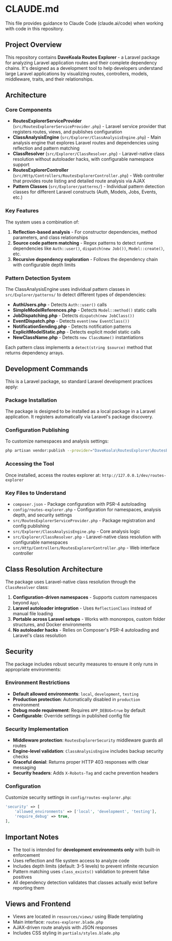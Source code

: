 # CLAUDE.md

This file provides guidance to Claude Code (claude.ai/code) when working with code in this repository.

## Project Overview

This repository contains **DaveKoala Routes Explorer** - a Laravel package for analyzing Laravel application routes and their complete dependency chains. It's designed as a development tool to help developers understand large Laravel applications by visualizing routes, controllers, models, middleware, traits, and their relationships.

## Architecture

### Core Components

- **RoutesExplorerServiceProvider** (`src/RoutesExplorerServiceProvider.php`) - Laravel service provider that registers routes, views, and publishes configuration
- **ClassAnalysisEngine** (`src/Explorer/ClassAnalysisEngine.php`) - Main analysis engine that explores Laravel routes and dependencies using reflection and pattern matching
- **ClassResolver** (`src/Explorer/ClassResolver.php`) - Laravel-native class resolution without autoloader hacks, with configurable namespace support
- **RoutesExplorerController** (`src/Http/Controllers/RoutesExplorerController.php`) - Web controller that provides route listing and detailed route analysis via AJAX
- **Pattern Classes** (`src/Explorer/patterns/`) - Individual pattern detection classes for different Laravel constructs (Auth, Models, Jobs, Events, etc.)

### Key Features

The system uses a combination of:
1. **Reflection-based analysis** - For constructor dependencies, method parameters, and class relationships
2. **Source code pattern matching** - Regex patterns to detect runtime dependencies like `Auth::user()`, `dispatch(new Job())`, `Model::create()`, etc.
3. **Recursive dependency exploration** - Follows the dependency chain with configurable depth limits

### Pattern Detection System

The ClassAnalysisEngine uses individual pattern classes in `src/Explorer/patterns/` to detect different types of dependencies:
- **AuthUsers.php** - Detects `Auth::user()` calls
- **SimpleModelReferences.php** - Detects `Model::method()` static calls
- **JobDispatching.php** - Detects `dispatch(new JobClass())`
- **EventDispatch.php** - Detects `event(new EventClass())`
- **NotificationSending.php** - Detects notification patterns
- **ExplicitModelStatic.php** - Detects explicit model static calls
- **NewClassName.php** - Detects `new ClassName()` instantiations

Each pattern class implements a `detect(string $source)` method that returns dependency arrays.

## Development Commands

This is a Laravel package, so standard Laravel development practices apply:

### Package Installation
The package is designed to be installed as a local package in a Laravel application. It registers automatically via Laravel's package discovery.

### Configuration Publishing
To customize namespaces and analysis settings:
```bash
php artisan vendor:publish --provider="DaveKoala\RoutesExplorer\RoutesExplorerServiceProvider" --tag="config"
```

### Accessing the Tool
Once installed, access the routes explorer at: `http://127.0.0.1/dev/routes-explorer`

### Key Files to Understand
- `composer.json` - Package configuration with PSR-4 autoloading
- `config/routes-explorer.php` - Configuration for namespaces, analysis depth, and security settings
- `src/RoutesExplorerServiceProvider.php` - Package registration and config publishing
- `src/Explorer/ClassAnalysisEngine.php` - Core analysis logic
- `src/Explorer/ClassResolver.php` - Laravel-native class resolution with configurable namespaces
- `src/Http/Controllers/RoutesExplorerController.php` - Web interface controller

## Class Resolution Architecture

The package uses Laravel-native class resolution through the `ClassResolver` class:

1. **Configuration-driven namespaces** - Supports custom namespaces beyond `App\`
2. **Laravel autoloader integration** - Uses `ReflectionClass` instead of manual file loading
3. **Portable across Laravel setups** - Works with monorepos, custom folder structures, and Docker environments
4. **No autoloader hacks** - Relies on Composer's PSR-4 autoloading and Laravel's class resolution

## Security

The package includes robust security measures to ensure it only runs in appropriate environments:

### Environment Restrictions
- **Default allowed environments**: `local`, `development`, `testing`
- **Production protection**: Automatically disabled in `production` environment
- **Debug mode requirement**: Requires `APP_DEBUG=true` by default
- **Configurable**: Override settings in published config file

### Security Implementation
- **Middleware protection**: `RoutesExplorerSecurity` middleware guards all routes
- **Engine-level validation**: `ClassAnalysisEngine` includes backup security checks
- **Graceful denial**: Returns proper HTTP 403 responses with clear messaging
- **Security headers**: Adds `X-Robots-Tag` and cache prevention headers

### Configuration
Customize security settings in `config/routes-explorer.php`:
```php
'security' => [
    'allowed_environments' => ['local', 'development', 'testing'],
    'require_debug' => true,
],
```

## Important Notes

- The tool is intended for **development environments only** with built-in enforcement
- Uses reflection and file system access to analyze code  
- Includes depth limits (default: 3-5 levels) to prevent infinite recursion
- Pattern matching uses `class_exists()` validation to prevent false positives
- All dependency detection validates that classes actually exist before reporting them

## Views and Frontend

- Views are located in `resources/views/` using Blade templating
- Main interface: `routes-explorer.blade.php`
- AJAX-driven route analysis with JSON responses
- Includes CSS styling in `partials/styles.blade.php`